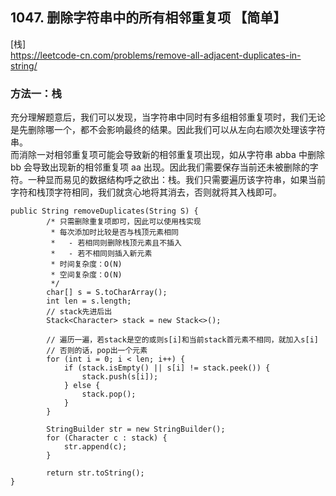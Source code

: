 ## 1047. 删除字符串中的所有相邻重复项 【简单】     
[栈]      
https://leetcode-cn.com/problems/remove-all-adjacent-duplicates-in-string/    

### 方法一：栈
充分理解题意后，我们可以发现，当字符串中同时有多组相邻重复项时，我们无论是先删除哪一个，都不会影响最终的结果。因此我们可以从左向右顺次处理该字符串。      
而消除一对相邻重复项可能会导致新的相邻重复项出现，如从字符串 abba 中删除 bb 会导致出现新的相邻重复项 aa 出现。因此我们需要保存当前还未被删除的字符。一种显而易见的数据结构呼之欲出：栈。我们只需要遍历该字符串，如果当前字符和栈顶字符相同，我们就贪心地将其消去，否则就将其入栈即可。      
```
public String removeDuplicates(String S) {
        /* 只需删除重复项即可，因此可以使用栈实现
         * 每次添加时比较是否与栈顶元素相同
         *   - 若相同则删除栈顶元素且不插入
         *   - 若不相同则插入新元素
         * 时间复杂度：O(N)
         * 空间复杂度：O(N)
         */
        char[] s = S.toCharArray();
        int len = s.length;
        // stack先进后出
        Stack<Character> stack = new Stack<>();

        // 遍历一遍，若stack是空的或则s[i]和当前stack首元素不相同，就加入s[i]
        // 否则的话，pop出一个元素
        for (int i = 0; i < len; i++) {
            if (stack.isEmpty() || s[i] != stack.peek()) {
                stack.push(s[i]);
            } else {
                stack.pop(); 
            }
        }

        StringBuilder str = new StringBuilder();
        for (Character c : stack) {
            str.append(c);
        }

        return str.toString();      
}
```
